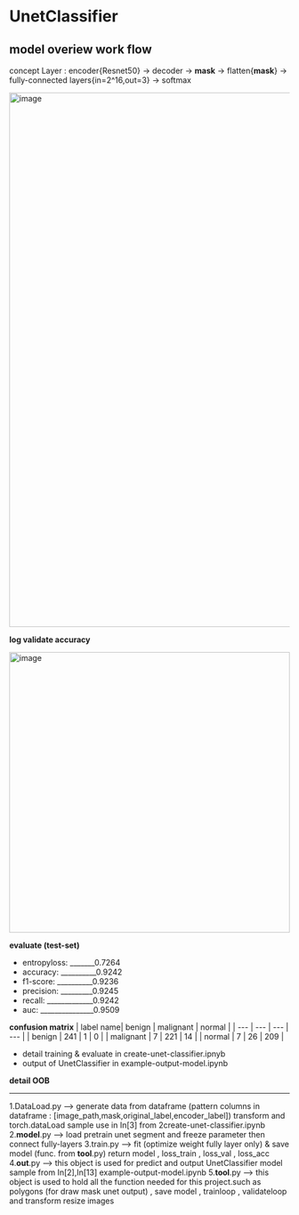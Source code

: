 # UnetClassifier
## **model overiew work flow**       

concept Layer : encoder{Resnet50} -> decoder -> **mask** -> flatten{**mask**} -> fully-connected layers{in=2^16,out=3} -> softmax



<img width="960" alt="image" src="https://github.com/Dont-HurtMe/UnetClassifier/assets/154254885/b711ed1a-0d66-41e9-88d8-b842b1f1e6e4">





**log validate accuracy**


<img width="504" alt="image" src="https://github.com/Dont-HurtMe/UnetClassifier/assets/154254885/c7a4aabb-041d-4baa-9ed1-11a254fb85ae">




**evaluate (test-set)**
* entropyloss: _______0.7264 
* accuracy: __________0.9242 
* f1-score: __________0.9236
* precision: _________0.9245 
* recall: _____________0.9242
* auc: _______________0.9509

**confusion matrix**
| label name| benign | malignant | normal |
| --- | --- | --- | --- |
| benign  | 241  | 1 | 0 |
| malignant  | 7 | 221  | 14  |
| normal  | 7 | 26 | 209  |

* detail training & evaluate in create-unet-classifier.ipnyb
* output of UnetClassifier in example-output-model.ipynb



**detail OOB**
________________________________________

1.DataLoad.py --> generate data from dataframe (pattern columns in dataframe : [image_path,mask,original_label,encoder_label]) transform and torch.dataLoad sample use in In[3] from 2create-unet-classifier.ipynb
2.__model__.py --> load pretrain unet segment and freeze parameter then connect fully-layers 
3.train.py --> fit (optimize weight fully layer only) & save model (func. from __tool__.py) return model , loss_train , loss_val , loss_acc 
4.__out__.py --> this object is used for predict and output UnetClassifier model sample from In[2],In[13] example-output-model.ipynb
5.__tool__.py --> this object is used to hold all the function needed for this project.such as polygons (for draw mask unet output) , save model , trainloop , validateloop and transform resize images









